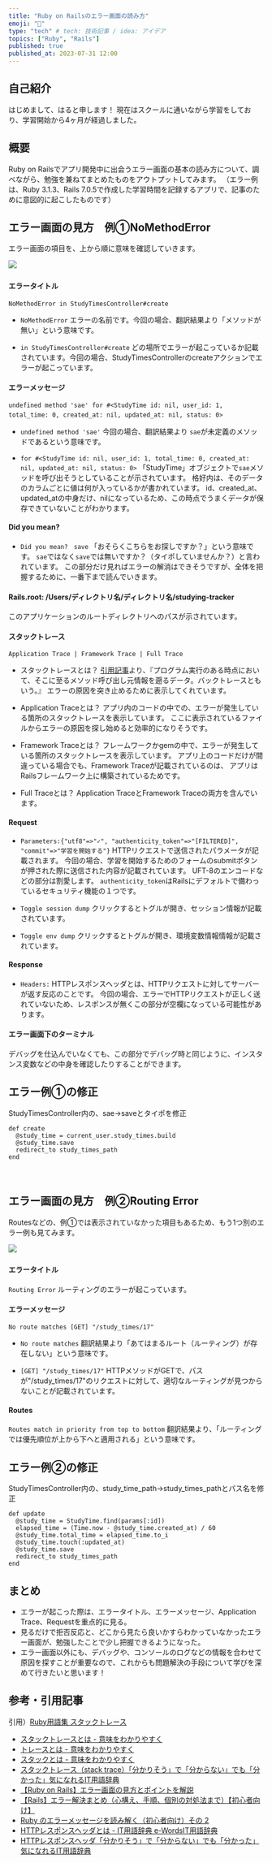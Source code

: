 ```yaml
---
title: "Ruby on Railsのエラー画面の読み方"
emoji: "📝"
type: "tech" # tech: 技術記事 / idea: アイデア
topics: ["Ruby", "Rails"]
published: true
published_at: 2023-07-31 12:00
---
```

## 自己紹介
はじめまして、はると申します！
現在はスクールに通いながら学習をしており、学習開始から4ヶ月が経過しました。
　
## 概要
Ruby on Railsでアプリ開発中に出会うエラー画面の基本の読み方について、調べながら、勉強を兼ねてまとめたものをアウトプットしてみます。
（エラー例は、Ruby 3.1.3、Rails 7.0.5で作成した学習時間を記録するアプリで、記事のために意図的に起こしたものです）
　
## エラー画面の見方　例①NoMethodError
エラー画面の項目を、上から順に意味を確認していきます。

![](/images/rails-error-study/no-method-error.png)
　
#### エラータイトル
`NoMethodError in StudyTimesController#create`

- `NoMethodError`
    エラーの名前です。今回の場合、翻訳結果より「メソッドが無い」という意味です。

- `in StudyTimesController#create`
    どの場所でエラーが起こっているか記載されています。今回の場合、StudyTimesControllerのcreateアクションでエラーが起こっています。
　
#### エラーメッセージ
`undefined method 'sae' for #<StudyTime id: nil, user_id: 1, total_time: 0, created_at: nil, updated_at: nil, status: 0>`
　
- `undefined method 'sae'`
    今回の場合、翻訳結果より `sae`が未定義のメソッドであるという意味です。

- `for #<StudyTime id: nil, user_id: 1, total_time: 0, created_at: nil, updated_at: nil, status: 0>`
    「StudyTime」オブジェクトで`sae`メソッドを呼び出そうとしていることが示されています。
    格好内は、そのデータのカラムごとに値は何が入っているかが書かれています。
    id、created_at、updated_atの中身だけ、nilになっているため、この時点でうまくデータが保存できていないことがわかります。
　
#### Did you mean?
- `Did you mean?　save`
    「おそらくこちらをお探しですか？」という意味です。
    `sae`ではなく`save`では無いですか？（タイポしていませんか？）と言われています。
    この部分だけ見ればエラーの解消はできそうですが、全体を把握するために、一番下まで読んでいきます。
　
#### Rails.root: /Users/ディレクトリ名/ディレクトリ名/studying-tracker
このアプリケーションのルートディレクトリへのパスが示されています。
　
#### スタックトレース
`Application Trace | Framework Trace | Full Trace`
- スタックトレースとは？
    [引用記事](#参考・引用記事)より、『プログラム実行のある時点において、そこに至るメソッド呼び出し元情報を遡るデータ。バックトレースともいう。』
    エラーの原因を突き止めるために表示してくれています。

- Application Traceとは？
    アプリ内のコードの中での、エラーが発生している箇所のスタックトレースを表示しています。
    ここに表示されているファイルからエラーの原因を探し始めると効率的になりそうです。

- Framework Traceとは？
    フレームワークかgemの中で、エラーが発生している箇所のスタックトレースを表示しています。
    アプリ上のコードだけが間違っている場合でも、Framework Traceが記載されているのは、 アプリはRailsフレームワーク上に構築されているためです。

- Full Traceとは？
    Application TraceとFramework Traceの両方を含んでいます。
　
#### Request
- `Parameters:{"utf8"=>"✓", "authenticity_token"=>"[FILTERED]", "commit"=>"学習を開始する"}`
    HTTPリクエストで送信されたパラメータが記載されます。
    今回の場合、学習を開始するためのフォームのsubmitボタンが押された際に送信された内容が記載されています。
    UFT-8のエンコードなどの部分は割愛します。
    `authenticity_token`はRailsにデフォルトで備わっているセキュリティ機能の１つです。

- `Toggle session dump`
    クリックするとトグルが開き、セッション情報が記載されています。

- `Toggle env dump`
    クリックするとトグルが開き、環境変数情報情報が記載されています。
　
#### Response
- `Headers:`
        HTTPレスポンスヘッダとは、HTTPリクエストに対してサーバーが返す反応のことです。
        今回の場合、エラーでHTTPリクエストが正しく送れていないため、レスポンスが無くこの部分が空欄になっている可能性があります。
　
#### エラー画面下のターミナル
デバッグを仕込んでいなくても、この部分でデバッグ時と同じように、インスタンス変数などの中身を確認したりすることができます。
　
## エラー例①の修正
StudyTimesController内の、sae→saveとタイポを修正
```
def create
  @study_time = current_user.study_times.build
  @study_time.save
  redirect_to study_times_path
end
```
　
## エラー画面の見方　例②Routing Error
Routesなどの、例①では表示されていなかった項目もあるため、もう1つ別のエラー例も見てみます。

![](/images/rails-error-study/routing-error.png)
　
#### エラータイトル
`Routing Error`
ルーティングのエラーが起こっています。
　
#### エラーメッセージ
`No route matches [GET] "/study_times/17"`

- `No route matches`
    翻訳結果より「あてはまるルート（ルーティング）が存在しない」という意味です。

- `[GET] "/study_times/17"`
    HTTPメソッドがGETで、パスが"/study_times/17"のリクエストに対して、適切なルーティングが見つからないことが記載されています。
　
#### Routes
`Routes match in priority from top to bottom`
翻訳結果より、「ルーティングでは優先順位が上から下へと適用される」という意味です。
　
## エラー例②の修正
StudyTimesController内の、study_time_path→study_times_pathとパス名を修正
```
def update
  @study_time = StudyTime.find(params[:id])
  elapsed_time = (Time.now - @study_time.created_at) / 60
  @study_time.total_time = elapsed_time.to_i
  @study_time.touch(:updated_at)
  @study_time.save
  redirect_to study_times_path
end
```

## まとめ
- エラーが起こった際は、エラータイトル、エラーメッセージ、Application Trace、Requestを重点的に見る。
- 見るだけで拒否反応と、どこから見たら良いかすらわかっていなかったエラー画面が、勉強したことで少し把握できるようになった。
- エラー画面以外にも、デバッグや、コンソールのログなどの情報を合わせて原因を探すことが重要なので、これからも問題解決の手段について学びを深めて行きたいと思います！
　
## 参考・引用記事
引用）[Ruby用語集 スタックトレース](https://docs.ruby-lang.org/ja/latest/doc/glossary.html#sa:~:text=%E3%82%AB%E3%83%AB%E3%82%B9%E3%82%B3%E3%83%BC%E3%83%97-,%E3%82%B9%E3%82%BF%E3%83%83%E3%82%AF%E3%83%88%E3%83%AC%E3%83%BC%E3%82%B9,-stack%20trace)

- [スタックトレースとは - 意味をわかりやすく](https://e-words.jp/w/スタックトレース.html)
- [トレースとは - 意味をわかりやすく](https://e-words.jp/w/トレース.html)
- [スタックとは - 意味をわかりやすく](https://e-words.jp/w/スタック.html)
- [スタックトレース（stack trace）「分かりそう」で「分からない」でも「分かった」気になれるIT用語辞典](https://wa3.i-3-i.info/word13281.html)
- [【Ruby on Rails】エラー画面の見方とポイントを解説](https://ichigick.com/rails-error-view/)
- [【Rails】エラー解決まとめ（心構え、手順、個別の対処法まで）【初心者向け】](https://ichigick.com/rails-error-summary/)
- [Ruby のエラーメッセージを読み解く（初心者向け）その 2](https://qiita.com/scivola/items/77017693de371ab49667)
- [HTTPレスポンスヘッダとは - IT用語辞典 e-WordsIT用語辞典](https://e-words.jp/w/HTTPレスポンスヘッダ.html)
- [HTTPレスポンスヘッダ「分かりそう」で「分からない」でも「分かった」気になれるIT用語辞典](https://wa3.i-3-i.info/word1847.html)
